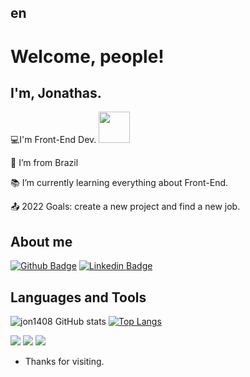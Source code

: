 ## en

# Welcome, people!

## I'm, Jonathas.

💻I'm Front-End Dev. <img src="https://github.com/TheDudeThatCode/TheDudeThatCode/blob/master/Assets/Developer.gif?raw=true" width="50">

🏡 I’m from Brazil

📚 I’m currently learning everything about Front-End.

📤 2022 Goals: create a new project and find a new job.

## About me

[![Github Badge](https://img.shields.io/badge/-Github-000?style=flat-square&logo=Github&logoColor=white&link=https://github.com/jon1408)](https://github.com/jon1408)
[![Linkedin Badge](https://img.shields.io/badge/-LinkedIn-blue?style=flat-square&logo=Linkedin&logoColor=white&link=https://www.linkedin.com/in/jonathasfs)](https://www.linkedin.com/in/jonathasfs)

## Languages and Tools
![jon1408 GitHub stats](https://github-readme-stats.vercel.app/api?username=jon1408&theme=merko&show_icons=true)
[![Top Langs](https://github-readme-stats.vercel.app/api/top-langs/?username=jon1408&layout=compact)](https://github.com/jon1408/github-readme-stats)
<!--[![jon1408 GitHub stats](https://github-readme-stats.vercel.app/api?username=jon1408)](https://github.com/jon1408/github-readme-stats)-->

<code><img src="https://img.shields.io/badge/HTML5-E34F26?style=for-the-badge&logo=html5&logoColor=white"></code>
<code><img src="https://img.shields.io/badge/CSS3-1572B6?style=for-the-badge&logo=css3&logoColor=white"></code>
<code><img src="https://img.shields.io/badge/JavaScript-323330?style=for-the-badge&logo=javascript&logoColor=F7DF1E"></code>

- Thanks for visiting.




<!--

- Enjoy it!! o/

**jon1408/jon1408** is a ✨ _special_ ✨ repository because its `README.md` (this file) appears on your GitHub profile.

Here are some ideas to get you started:

- 🔭 I’m currently working on ...
- 🌱 I’m currently learning ...
- 👯 I’m looking to collaborate on ...
- 🤔 I’m looking for help with ...
- 💬 Ask me about ...
- 📫 How to reach me: ...
- 😄 Pronouns: ...
- ⚡ Fun fact: ...
-->
